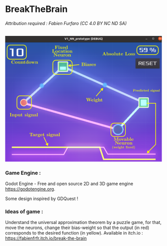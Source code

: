 # BreakTheBrain

###### Attribution required : Fabien Furfaro (CC 4.0 BY NC ND SA)

![ProofOfConcept](/scale_model.png)

### Game Engine :

Godot Engine - Free and open source 2D and 3D game engine https://godotengine.org.

Some design inspired by GDQuest !

### Ideas of game :

Understand the universal approximation theorem by a puzzle game, for that, move the neurons, change their bias-weight so that the output (in red) corresponds to the desired function (in yellow). Available in itch.io : https://fabienfrfr.itch.io/break-the-brain

